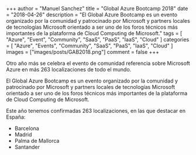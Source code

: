 +++
author = "Manuel Sanchez"
title = "Global Azure Bootcamp 2018"
date = "2018-04-26"
description = "El Global Azure Bootcamp es un evento organizado por la comunidad y patrocinado por Microsoft y partners locales de tecnologías Microsoft orientado a ser uno de los foros técnicos más importantes de la plataforma de Cloud Computing de Microsoft."
tags = [
    "Azure", "Event", "Community", "SaaS", "PaaS", "IaaS", "Cloud"
]
categories = [
    "Azure", "Events", "Community", "SaaS", "PaaS", "IaaS", "Cloud"
]
images  = ["images/posts/GAB2018.png"]
comment = false
+++

Otro año más se celebra el evento de comunidad referencia sobre Microsoft Azure en más 263 localizaciones de todo el mundo.

El Global Azure Bootcamp es un evento organizado por la comunidad y patrocinado por Microsoft y partners locales de tecnologías Microsoft orientado a ser uno de los foros técnicos más importantes de la plataforma de Cloud Computing de Microsoft.

Este año tenemos confirmadas 263 localizaciones, en las que destacar en España:

- Barcelona
- Madrid
- Palma de Mallorca
- Santander
